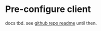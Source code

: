 # Pre-configure client

docs tbd. see [github repo readme](https://github.com/skrapeit/skrape.it/blob/master/README.md) until then. 

